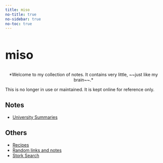 ```yaml
---
title: miso
no-title: true
no-sidebar: true
no-toc: true
---
```


<h1 style="font-size:2.4rem; margin-bottom:2rem"> miso </h1>

<center>
*Welcome to my collection of notes. It contains very little, ~~just like my
brain~~.*
</center>

This is no longer in use or maintained. It is kept online for reference only.

<h2 style="text-align:left">Notes</h2>

* [University Summaries](uni/index.md)

<h2 style="text-align:left">Others</h2>

* [Recipes](recipes/index.md)
* [Random links and notes](misc/random.md)
* [Stork Search](misc/search.md)
